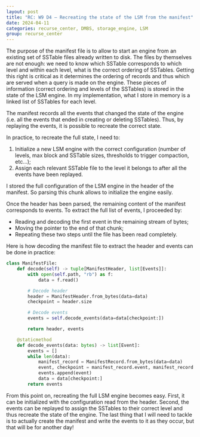 ```yaml
---
layout: post
title: "RC: W9 D4 — Recreating the state of the LSM from the manifest"
date: 2024-04-11
categories: recurse_center, DMBS, storage_engine, LSM
group: recurse_center
---
```


The purpose of the manifest file is to allow to start an engine from an existing set of SSTable files already written to
disk.
The files by themselves are not enough: we need to know which SSTable corresponds to which level and within each level,
what is the correct ordering of SSTables. Getting this right is critical as it determines the ordering of records and
thus which are served when a query is made on the engine.
These pieces of information (correct ordering and levels of the SSTables) is stored in the state of the LSM engine.
In my implementation, what I store in memory is a linked list of SSTables for each level.

The manifest records all the events that changed the state of the engine (i.e. all the events that ended in
creating or deleting SSTables). Thus, by replaying the events, it is possible to recreate the correct state.

In practice, to recreate the full state, I need to:

1. Initialize a new LSM engine with the correct configuration (number of levels, max block and SSTable sizes, thresholds
   to trigger compaction, etc...);
2. Assign each relevant SSTable file to the level it belongs to after all the events have been replayed.

I stored the full configuration of the LSM engine in the header of the manifest.
So parsing this chunk allows to initialize the engine easily.

Once the header has been parsed, the remaining content of the manifest corresponds to events.
To extract the full list of events, I proceeded by:

- Reading and decoding the first event in the remaining stream of bytes;
- Moving the pointer to the end of that chunk;
- Repeating these two steps until the file has been read completely.

Here is how decoding the manifest file to extract the header and events can be done in practice:

```python
class ManifestFile:
    def decode(self) -> tuple[ManifestHeader, list[Events]]:
        with open(self.path, "rb") as f:
            data = f.read()

        # Decode header
        header = ManifestHeader.from_bytes(data=data)
        checkpoint = header.size

        # Decode events
        events = self.decode_events(data=data[checkpoint:])

        return header, events

    @staticmethod
    def decode_events(data: bytes) -> list[Event]:
        events = []
        while len(data):
            manifest_record = ManifestRecord.from_bytes(data=data)
            event, checkpoint = manifest_record.event, manifest_record.size
            events.append(event)
            data = data[checkpoint:]
        return events
```

From this point on, recreating the full LSM engine becomes easy. First, it can be initialized with the configuration
read from the header.
Second, the events can be replayed to assign the SSTables to their correct level and thus recreate the state of the
engine.
The last thing that I will need to tackle is to actually create the manifest and write the events to it as they
occur, but that will be for another day!

